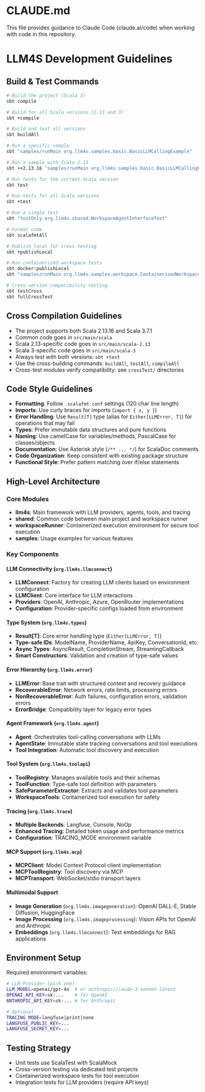 # CLAUDE.md

This file provides guidance to Claude Code (claude.ai/code) when working with code in this repository.

# LLM4S Development Guidelines

## Build & Test Commands
```bash
# Build the project (Scala 3)
sbt compile

# Build for all Scala versions (2.13 and 3)
sbt +compile

# Build and test all versions  
sbt buildAll

# Run a specific sample 
sbt "samples/runMain org.llm4s.samples.basic.BasicLLMCallingExample"

# Run a sample with Scala 2.13
sbt ++2.13.16 "samples/runMain org.llm4s.samples.basic.BasicLLMCallingExample"

# Run tests for the current Scala version
sbt test

# Run tests for all Scala versions
sbt +test

# Run a single test
sbt "testOnly org.llm4s.shared.WorkspaceAgentInterfaceTest"

# Format code
sbt scalafmtAll

# Publish local for cross-testing
sbt +publishLocal

# Run containerized workspace tests
sbt docker:publishLocal
sbt "samples/runMain org.llm4s.samples.workspace.ContainerisedWorkspaceDemo"

# Cross-version compatibility testing
sbt testCross
sbt fullCrossTest
```

## Cross Compilation Guidelines
- The project supports both Scala 2.13.16 and Scala 3.7.1
- Common code goes in `src/main/scala`
- Scala 2.13-specific code goes in `src/main/scala-2.13`
- Scala 3-specific code goes in `src/main/scala-3`
- Always test with both versions: `sbt +test`
- Use the cross-building commands: `buildAll`, `testAll`, `compileAll`
- Cross-test modules verify compatibility: see `crossTest/` directories

## Code Style Guidelines
- **Formatting**: Follow `.scalafmt.conf` settings (120 char line length)
- **Imports**: Use curly braces for imports (`import { x, y }`)
- **Error Handling**: Use `Result[T]` type (alias for `Either[LLMError, T]`) for operations that may fail
- **Types**: Prefer immutable data structures and pure functions
- **Naming**: Use camelCase for variables/methods, PascalCase for classes/objects
- **Documentation**: Use Asterisk style (`/** ... */`) for ScalaDoc comments
- **Code Organization**: Keep consistent with existing package structure
- **Functional Style**: Prefer pattern matching over if/else statements

## High-Level Architecture

### Core Modules
- **llm4s**: Main framework with LLM providers, agents, tools, and tracing
- **shared**: Common code between main project and workspace runner
- **workspaceRunner**: Containerized execution environment for secure tool execution
- **samples**: Usage examples for various features

### Key Components

#### LLM Connectivity (`org.llm4s.llmconnect`)
- **LLMConnect**: Factory for creating LLM clients based on environment configuration
- **LLMClient**: Core interface for LLM interactions
- **Providers**: OpenAI, Anthropic, Azure, OpenRouter implementations
- **Configuration**: Provider-specific configs loaded from environment

#### Type System (`org.llm4s.types`)
- **Result[T]**: Core error handling type (`Either[LLMError, T]`)
- **Type-safe IDs**: ModelName, ProviderName, ApiKey, ConversationId, etc.
- **Async Types**: AsyncResult, CompletionStream, StreamingCallback
- **Smart Constructors**: Validation and creation of type-safe values

#### Error Hierarchy (`org.llm4s.error`)
- **LLMError**: Base trait with structured context and recovery guidance
- **RecoverableError**: Network errors, rate limits, processing errors
- **NonRecoverableError**: Auth failures, configuration errors, validation errors
- **ErrorBridge**: Compatibility layer for legacy error types

#### Agent Framework (`org.llm4s.agent`)
- **Agent**: Orchestrates tool-calling conversations with LLMs
- **AgentState**: Immutable state tracking conversations and tool executions
- **Tool Integration**: Automatic tool discovery and execution

#### Tool System (`org.llm4s.toolapi`)
- **ToolRegistry**: Manages available tools and their schemas
- **ToolFunction**: Type-safe tool definition with parameters
- **SafeParameterExtractor**: Extracts and validates tool parameters
- **WorkspaceTools**: Containerized tool execution for safety

#### Tracing (`org.llm4s.trace`)
- **Multiple Backends**: Langfuse, Console, NoOp
- **Enhanced Tracing**: Detailed token usage and performance metrics
- **Configuration**: TRACING_MODE environment variable

#### MCP Support (`org.llm4s.mcp`)
- **MCPClient**: Model Context Protocol client implementation
- **MCPToolRegistry**: Tool discovery via MCP
- **MCPTransport**: WebSocket/stdio transport layers

#### Multimodal Support
- **Image Generation** (`org.llm4s.imagegeneration`): OpenAI DALL-E, Stable Diffusion, HuggingFace
- **Image Processing** (`org.llm4s.imageprocessing`): Vision APIs for OpenAI and Anthropic
- **Embeddings** (`org.llm4s.llmconnect`): Text embeddings for RAG applications

## Environment Setup
Required environment variables:
```bash
# LLM Provider (pick one)
LLM_MODEL=openai/gpt-4o  # or anthropic/claude-3-sonnet-latest
OPENAI_API_KEY=sk-...    # for OpenAI
ANTHROPIC_API_KEY=sk-... # for Anthropic

# Optional
TRACING_MODE=langfuse|print|none
LANGFUSE_PUBLIC_KEY=...
LANGFUSE_SECRET_KEY=...
```

## Testing Strategy
- Unit tests use ScalaTest with ScalaMock
- Cross-version testing via dedicated test projects
- Containerized workspace tests for tool execution
- Integration tests for LLM providers (require API keys)